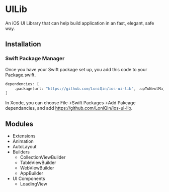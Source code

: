 # UILib

An iOS UI Library that can help build application in an fast, elegant, safe way. 

## Installation
### Swift Package Manager

Once you have your Swift package set up, you add this code to your Package.swift. 
```swift
dependencies: [
    .package(url: "https://github.com/LoniQin/ios-ui-lib", .upToNextMajor(from: "1.0.0"))
]
```
 In Xcode, you can choose File->Swift Packages->Add Pakcage dependancies, and add https://github.com/LoniQin/ios-ui-lib.
## Modules
* Extensions
* Animation
* AutoLayout
* Builders
  * CollectionViewBuilder
  * TableViewBuilder
  * WebViewBuilder
  * AppBuilder
* UI Components
  * LoadingView
 
